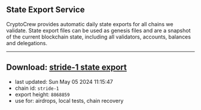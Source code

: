 ## State Export Service
CryptoCrew provides automatic daily state exports for all chains we validate. State export files can be used as genesis files and are a snapshot of the current blockchain state, including all validators, accounts, balances and delegations.

---
**Download: [stride-1 state export](https://dl-eu2.ccvalidators.com/SERVICE/stride/stride-1_export_8868859.json)**
---

- last updated: Sun May 05 2024 11:15:47
- chain id: `stride-1`
- export height: `8868859`
- use for: airdrops, local tests, chain recovery
